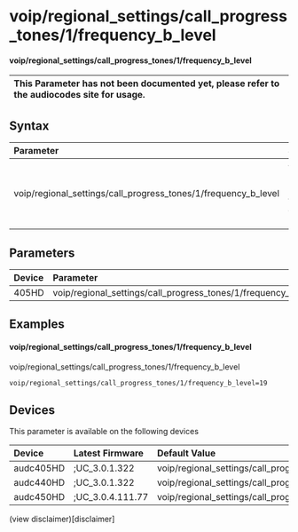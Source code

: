 ﻿---
description: voip/regional_settings/call_progress_tones/1/frequency_b_level
search: false
---

# voip/regional_settings/call_progress_tones/1/frequency_b_level

#### voip/regional_settings/call_progress_tones/1/frequency_b_level


| This Parameter has not been documented yet, please refer to the audiocodes site for usage.  |
| :--- |

## Syntax
| Parameter | Syntax |
| :--- | :--- |
|voip/regional_settings/call_progress_tones/1/frequency_b_level | {% raw %} undefined {% endraw %} |

## Parameters
|Device|Parameter|value|Description|
|:---|:---|:---|:---|
| 405HD | voip/regional_settings/call_progress_tones/1/frequency_b_level |  |  |

## Examples
#### voip/regional_settings/call_progress_tones/1/frequency_b_level

voip/regional_settings/call_progress_tones/1/frequency_b_level

```
voip/regional_settings/call_progress_tones/1/frequency_b_level=19
```

## Devices
This parameter is available on the following devices

| Device | Latest Firmware | Default Value |
|:---|:---|:---|
| audc405HD | ;UC_3.0.1.322 | voip/regional_settings/call_progress_tones/1/frequency_b_level=19 
| audc440HD | ;UC_3.0.1.322 | voip/regional_settings/call_progress_tones/1/frequency_b_level=19 
| audc450HD | ;UC_3.0.4.111.77 | voip/regional_settings/call_progress_tones/1/frequency_b_level=19 

(view disclaimer)[disclaimer]
